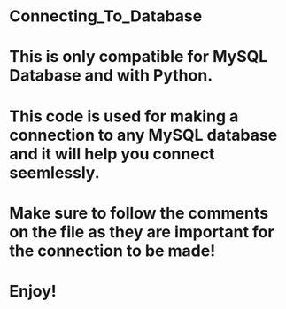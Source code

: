 # Connecting_To_Database
# This is only compatible for MySQL Database and with Python.
# This code is used for making a connection to any  MySQL database and it will help you connect seemlessly.
# Make sure to follow the comments on the file as they are important for the connection to be made!
# Enjoy!
